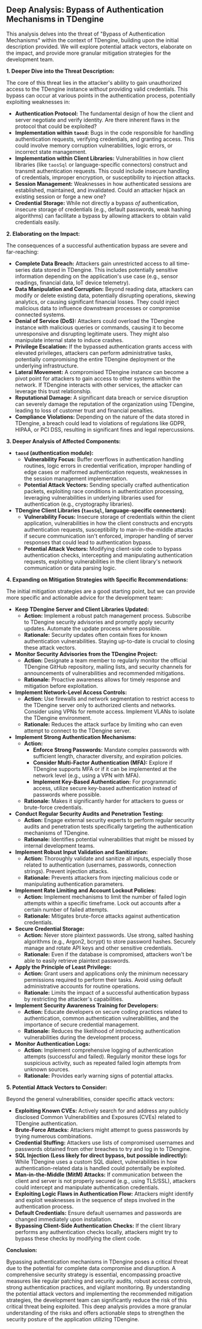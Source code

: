 ## Deep Analysis: Bypass of Authentication Mechanisms in TDengine

This analysis delves into the threat of "Bypass of Authentication Mechanisms" within the context of TDengine, building upon the initial description provided. We will explore potential attack vectors, elaborate on the impact, and provide more granular mitigation strategies for the development team.

**1. Deeper Dive into the Threat Description:**

The core of this threat lies in the attacker's ability to gain unauthorized access to the TDengine instance *without* providing valid credentials. This bypass can occur at various points in the authentication process, potentially exploiting weaknesses in:

* **Authentication Protocol:** The fundamental design of how the client and server negotiate and verify identity. Are there inherent flaws in the protocol that could be exploited?
* **Implementation within `taosd`:** Bugs in the code responsible for handling authentication requests, verifying credentials, and granting access. This could involve memory corruption vulnerabilities, logic errors, or incorrect state management.
* **Implementation within Client Libraries:** Vulnerabilities in how client libraries (like `taosSql` or language-specific connectors) construct and transmit authentication requests. This could include insecure handling of credentials, improper encryption, or susceptibility to injection attacks.
* **Session Management:** Weaknesses in how authenticated sessions are established, maintained, and invalidated. Could an attacker hijack an existing session or forge a new one?
* **Credential Storage:** While not directly a bypass *of* authentication, insecure storage of credentials (e.g., default passwords, weak hashing algorithms) can facilitate a bypass by allowing attackers to obtain valid credentials easily.

**2. Elaborating on the Impact:**

The consequences of a successful authentication bypass are severe and far-reaching:

* **Complete Data Breach:** Attackers gain unrestricted access to all time-series data stored in TDengine. This includes potentially sensitive information depending on the application's use case (e.g., sensor readings, financial data, IoT device telemetry).
* **Data Manipulation and Corruption:**  Beyond reading data, attackers can modify or delete existing data, potentially disrupting operations, skewing analytics, or causing significant financial losses. They could inject malicious data to influence downstream processes or compromise connected systems.
* **Denial of Service (DoS):**  Attackers could overload the TDengine instance with malicious queries or commands, causing it to become unresponsive and disrupting legitimate users. They might also manipulate internal state to induce crashes.
* **Privilege Escalation:**  If the bypassed authentication grants access with elevated privileges, attackers can perform administrative tasks, potentially compromising the entire TDengine deployment or the underlying infrastructure.
* **Lateral Movement:**  A compromised TDengine instance can become a pivot point for attackers to gain access to other systems within the network. If TDengine interacts with other services, the attacker can leverage this trust relationship.
* **Reputational Damage:** A significant data breach or service disruption can severely damage the reputation of the organization using TDengine, leading to loss of customer trust and financial penalties.
* **Compliance Violations:** Depending on the nature of the data stored in TDengine, a breach could lead to violations of regulations like GDPR, HIPAA, or PCI DSS, resulting in significant fines and legal repercussions.

**3. Deeper Analysis of Affected Components:**

* **`taosd` (authentication module):**
    * **Vulnerability Focus:**  Buffer overflows in authentication handling routines, logic errors in credential verification, improper handling of edge cases or malformed authentication requests, weaknesses in the session management implementation.
    * **Potential Attack Vectors:** Sending specially crafted authentication packets, exploiting race conditions in authentication processing, leveraging vulnerabilities in underlying libraries used for authentication (e.g., cryptography libraries).
* **TDengine Client Libraries (`taosSql`, language-specific connectors):**
    * **Vulnerability Focus:**  Insecure storage of credentials within the client application, vulnerabilities in how the client constructs and encrypts authentication requests, susceptibility to man-in-the-middle attacks if secure communication isn't enforced, improper handling of server responses that could lead to authentication bypass.
    * **Potential Attack Vectors:**  Modifying client-side code to bypass authentication checks, intercepting and manipulating authentication requests, exploiting vulnerabilities in the client library's network communication or data parsing logic.

**4. Expanding on Mitigation Strategies with Specific Recommendations:**

The initial mitigation strategies are a good starting point, but we can provide more specific and actionable advice for the development team:

* **Keep TDengine Server and Client Libraries Updated:**
    * **Action:** Implement a robust patch management process. Subscribe to TDengine security advisories and promptly apply security updates. Automate the update process where possible.
    * **Rationale:**  Security updates often contain fixes for known authentication vulnerabilities. Staying up-to-date is crucial to closing these attack vectors.
* **Monitor Security Advisories from the TDengine Project:**
    * **Action:** Designate a team member to regularly monitor the official TDengine GitHub repository, mailing lists, and security channels for announcements of vulnerabilities and recommended mitigations.
    * **Rationale:** Proactive awareness allows for timely response and mitigation before exploitation.
* **Implement Network-Level Access Controls:**
    * **Action:** Use firewalls and network segmentation to restrict access to the TDengine server only to authorized clients and networks. Consider using VPNs for remote access. Implement VLANs to isolate the TDengine environment.
    * **Rationale:**  Reduces the attack surface by limiting who can even attempt to connect to the TDengine server.
* **Implement Strong Authentication Mechanisms:**
    * **Action:**
        * **Enforce Strong Passwords:** Mandate complex passwords with sufficient length, character diversity, and expiration policies.
        * **Consider Multi-Factor Authentication (MFA):** Explore if TDengine supports MFA or if it can be implemented at the network level (e.g., using a VPN with MFA).
        * **Implement Key-Based Authentication:**  For programmatic access, utilize secure key-based authentication instead of passwords where possible.
    * **Rationale:** Makes it significantly harder for attackers to guess or brute-force credentials.
* **Conduct Regular Security Audits and Penetration Testing:**
    * **Action:** Engage external security experts to perform regular security audits and penetration tests specifically targeting the authentication mechanisms of TDengine.
    * **Rationale:**  Identifies potential vulnerabilities that might be missed by internal development teams.
* **Implement Robust Input Validation and Sanitization:**
    * **Action:**  Thoroughly validate and sanitize all inputs, especially those related to authentication (usernames, passwords, connection strings). Prevent injection attacks.
    * **Rationale:**  Prevents attackers from injecting malicious code or manipulating authentication parameters.
* **Implement Rate Limiting and Account Lockout Policies:**
    * **Action:** Implement mechanisms to limit the number of failed login attempts within a specific timeframe. Lock out accounts after a certain number of failed attempts.
    * **Rationale:**  Mitigates brute-force attacks against authentication credentials.
* **Secure Credential Storage:**
    * **Action:**  Never store plaintext passwords. Use strong, salted hashing algorithms (e.g., Argon2, bcrypt) to store password hashes. Securely manage and rotate API keys and other sensitive credentials.
    * **Rationale:**  Even if the database is compromised, attackers won't be able to easily retrieve plaintext passwords.
* **Apply the Principle of Least Privilege:**
    * **Action:** Grant users and applications only the minimum necessary permissions required to perform their tasks. Avoid using default administrative accounts for routine operations.
    * **Rationale:**  Limits the impact of a successful authentication bypass by restricting the attacker's capabilities.
* **Implement Security Awareness Training for Developers:**
    * **Action:** Educate developers on secure coding practices related to authentication, common authentication vulnerabilities, and the importance of secure credential management.
    * **Rationale:**  Reduces the likelihood of introducing authentication vulnerabilities during the development process.
* **Monitor Authentication Logs:**
    * **Action:**  Implement comprehensive logging of authentication attempts (successful and failed). Regularly monitor these logs for suspicious activity, such as repeated failed login attempts from unknown sources.
    * **Rationale:**  Provides early warning signs of potential attacks.

**5. Potential Attack Vectors to Consider:**

Beyond the general vulnerabilities, consider specific attack vectors:

* **Exploiting Known CVEs:** Actively search for and address any publicly disclosed Common Vulnerabilities and Exposures (CVEs) related to TDengine authentication.
* **Brute-Force Attacks:** Attackers might attempt to guess passwords by trying numerous combinations.
* **Credential Stuffing:** Attackers use lists of compromised usernames and passwords obtained from other breaches to try and log in to TDengine.
* **SQL Injection (Less likely for direct bypass, but possible indirectly):**  While TDengine uses a custom SQL dialect, vulnerabilities in how authentication-related data is handled could potentially be exploited.
* **Man-in-the-Middle (MitM) Attacks:** If communication between the client and server is not properly secured (e.g., using TLS/SSL), attackers could intercept and manipulate authentication credentials.
* **Exploiting Logic Flaws in Authentication Flow:**  Attackers might identify and exploit weaknesses in the sequence of steps involved in the authentication process.
* **Default Credentials:**  Ensure default usernames and passwords are changed immediately upon installation.
* **Bypassing Client-Side Authentication Checks:**  If the client library performs any authentication checks locally, attackers might try to bypass these checks by modifying the client code.

**Conclusion:**

Bypassing authentication mechanisms in TDengine poses a critical threat due to the potential for complete data compromise and disruption. A comprehensive security strategy is essential, encompassing proactive measures like regular patching and security audits, robust access controls, strong authentication practices, and vigilant monitoring. By understanding the potential attack vectors and implementing the recommended mitigation strategies, the development team can significantly reduce the risk of this critical threat being exploited. This deep analysis provides a more granular understanding of the risks and offers actionable steps to strengthen the security posture of the application utilizing TDengine.
